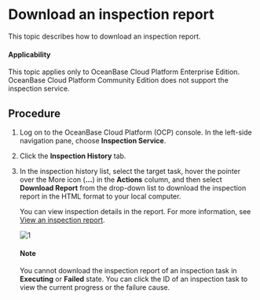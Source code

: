 # Download an inspection report

This topic describes how to download an inspection report.

<main id="notice" type='notice'>
<h4>Applicability</h4>
<p>This topic applies only to OceanBase Cloud Platform Enterprise Edition. OceanBase Cloud Platform Community Edition does not support the inspection service. </p>
</main>

## Procedure

1. Log on to the OceanBase Cloud Platform (OCP) console. In the left-side navigation pane, choose **Inspection Service**.
2. Click the **Inspection History** tab.
3. In the inspection history list, select the target task, hover the pointer over the More icon (**...**) in the **Actions** column, and then select **Download Report** from the drop-down list to download the inspection report in the HTML format to your local computer.

   You can view inspection details in the report. For more information, see [View an inspection report](100.view-inspection-report.md).

   ![1](https://obbusiness-private.oss-cn-shanghai.aliyuncs.com/doc/img/ocp/420/%E4%B8%8B%E8%BD%BD%E5%B7%A1%E6%A3%80%E6%8A%A5%E5%91%8A-1.png)

   <main id="notice" type='explain'>
    <h4>Note</h4>
    <p>You cannot download the inspection report of an inspection task in <strong>Executing</strong> or <strong>Failed</strong> state. You can click the ID of an inspection task to view the current progress or the failure cause. </p>
   </main>
